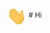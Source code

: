 <img src = "https://github.com/ajitirto/ajitirto/blob/main/wavehand.gif" width = "40" align="center">  # Hi